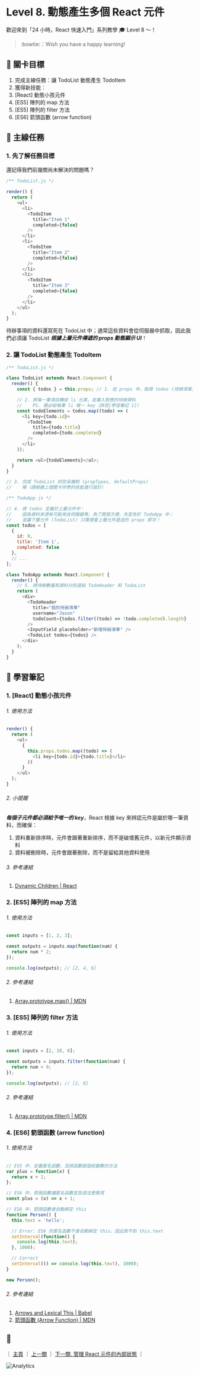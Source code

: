 # Level 8. 動態產生多個 React 元件

歡迎來到「24 小時，React 快速入門」系列教學 :mortar_board: Level 8 ～！
> :bowtie:：Wish you have a happy learning!


## :checkered_flag: 關卡目標

1. 完成主線任務：讓 TodoList 動態產生 TodoItem
2. 獲得新技能：
  1. [React] 動態小孩元件
  2. [ES5] 陣列的 map 方法
  3. [ES5] 陣列的 filter 方法
  4. [ES6] 箭頭函數 (arrow function)


## :triangular_flag_on_post: 主線任務

### 1. 先了解任務目標

還記得我們前幾關尚未解決的問題嗎？

```js
/** TodoList.js */

render() {
  return (
    <ul>
      <li>
        <TodoItem
          title="Item 1"
          completed={false}
        />
      </li>
      <li>
        <TodoItem
          title="Item 2"
          completed={false}
        />
      </li>
      <li>
        <TodoItem
          title="Item 3"
          completed={false}
        />
      </li>
    </ul>
  );
}
```

待辦事項的資料還寫死在 TodoList 中；通常這些資料會從伺服器中抓取，因此我們必須讓 TodoList ***根據上層元件傳遞的 props 動態顯示 UI***！

### 2. 讓 TodoList 動態產生 TodoItem

```js
/** TodoList.js */

class TodoList extends React.Component {
  render() {
    const { todos } = this.props; // 1. 從 props 中，取得 todos (待辦清單) 陣列

    // 2. 將每一筆項目轉成 li 元素，並塞入對應的待辦資料
    //    PS. 務必給每筆 li 唯一 key（詳見[學習筆記 1]）
    const todoElements = todos.map((todo) => (
      <li key={todo.id}>
        <TodoItem
          title={todo.title}
          completed={todo.completed}
        />
      </li>
    ));

    return <ul>{todoElements}</ul>;
  }
}

// 3. 完成 TodoList 的防呆機制 (propTypes, defaultProps)
//    略（請根據上個關卡所學的技能進行設計）

/** TodoApp.js */

// 4. 將 todos 定義於上層元件中：
//    因為資料來源有可能來自伺服器等，為了開發方便，先宣告於 TodoApp 中；
//    並讓下層元件 (TodoList) 只需理會上層元件遞送的 props 即可！
const todos = [
  {
    id: 0,
    title: 'Item 1',
    completed: false
  },
  // ...
];

class TodoApp extends React.Component {
  render() {
    // 5. 將待辦數量和資料分別遞給 TodoHeader 和 TodoList
    return (
      <div>
        <TodoHeader
          title="我的待辦清單"
          username="Jason"
          todoCount={todos.filter((todo) => !todo.completed).length}
        />
        <InputField placeholder="新增待辦清單" />
        <TodoList todos={todos} />
      </div>
    );
  }
}
```


## :book: 學習筆記

### 1. [React] 動態小孩元件

###### 1. 使用方法

```js
render() {
  return (
    <ul>
      {
        this.props.todos.map((todo) => (
          <li key={todo.id}>{todo.title}</li>
        ))
      }
    </ul>
  );
}
```

###### 2. 小提醒

***每個子元件都必須給予唯一的 key***，React 根據 key 來辨認元件是屬於哪一筆資料，而確保：

1. 資料重新排序時，元件會跟著重新排序，而不是破壞舊元件，以新元件顯示資料
2. 資料被刪除時，元件會跟著刪除，而不是留給其他資料使用

###### 3. 參考連結

1. [Dynamic Children | React](https://facebook.github.io/react/docs/multiple-components.html#dynamic-children)

### 2. [ES5] 陣列的 map 方法

###### 1. 使用方法

```js
const inputs = [1, 2, 3];

const outputs = inputs.map(function(num) {
  return num * 2;
});

console.log(outputs); // [2, 4, 6]
```

###### 2. 參考連結

1. [Array.prototype.map() | MDN](https://developer.mozilla.org/zh-CN/docs/Web/JavaScript/Reference/Global_Objects/Array/map)

### 3. [ES5] 陣列的 filter 方法

###### 1. 使用方法

```js
const inputs = [2, 10, 8];

const outputs = inputs.filter(function(num) {
  return num < 9;
});

console.log(outputs); // [2, 8]
```

###### 2. 參考連結

1. [Array.prototype.filter() | MDN](https://developer.mozilla.org/zh-TW/docs/Web/JavaScript/Reference/Global_Objects/Array/filter)

### 4. [ES6] 箭頭函數 (arrow function)

###### 1. 使用方法

```js
// ES5 中，定義匿名函數，及將函數賦值給變數的方法
var plus = function(x) {
  return x + 1;
};

// ES6 中，箭頭函數讓匿名函數宣告語法更簡潔
const plus = (x) => x + 1;

// ES6 中，箭頭函數會自動綁定 this
function Person() {
  this.text = 'hello';

  // Error: ES6 的匿名函數不會自動綁定 this，因此取不到 this.text
  setInterval(function() {
    console.log(this.text);
  }, 1000);

  // Correct
  setInterval(() => console.log(this.text), 1000);
}

new Person();
```

###### 2. 參考連結

1. [Arrows and Lexical This | Babel](https://babeljs.io/docs/learn-es2015/#arrows-and-lexical-this)
2. [箭頭函數 (Arrow Function) | MDN](https://developer.mozilla.org/zh-TW/docs/Web/JavaScript/Reference/Functions/Arrow_functions)


## :rocket:

｜ [主頁](../) ｜ [上一關](../level-07_prop-types-n-default-values) ｜ [下一關. 管理 React 元件的內部狀態](../level-09_stateful-component) ｜


![Analytics](https://shining-ga-beacon.appspot.com/UA-77436651-1/level-08_dynamic-children?pixel)
